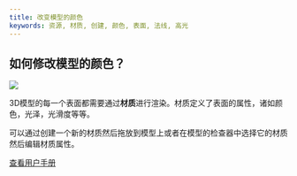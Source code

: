 ```yaml
---
title: 改变模型的颜色
keywords: 资源, 材质, 创建, 颜色, 表面, 法线, 高光
---
```


## 如何修改模型的颜色？

<img src="https://playcanvas.com/static-assets/instructions/change_material.gif"/>

3D模型的每一个表面都需要通过**材质**进行渲染。材质定义了表面的属性，诸如颜色，光泽，光滑度等等。

可以通过创建一个新的材质然后拖放到模型上或者在模型的检查器中选择它的材质然后编辑材质属性。

<a class="docs" href="http://developer.playcanvas.com/en/user-manual/assets/materials/" target="_blank">查看用户手册</a>

